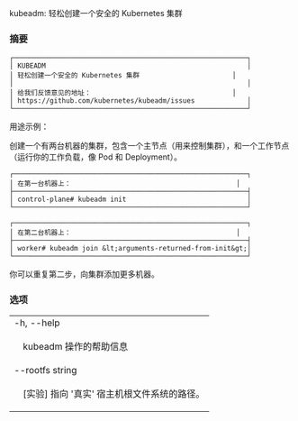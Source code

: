 


kubeadm: 轻松创建一个安全的 Kubernetes 集群
### 摘要


```
┌──────────────────────────────────────────────────────────┐
│ KUBEADM                                                  │
│ 轻松创建一个安全的 Kubernetes 集群                       │
│                                                          │
│ 给我们反馈意见的地址：                                   │
│ https://github.com/kubernetes/kubeadm/issues             │
└──────────────────────────────────────────────────────────┘
```


用途示例：


创建一个有两台机器的集群，包含一个主节点（用来控制集群），和一个工作节点（运行你的工作负载，像 Pod 和 Deployment）。


```
┌──────────────────────────────────────────────────────────┐
│ 在第一台机器上：                                         │
├──────────────────────────────────────────────────────────┤
│ control-plane# kubeadm init                              │
└──────────────────────────────────────────────────────────┘

┌──────────────────────────────────────────────────────────┐
│ 在第二台机器上：                                         │
├──────────────────────────────────────────────────────────┤
│ worker# kubeadm join &lt;arguments-returned-from-init&gt;│
└──────────────────────────────────────────────────────────┘
```

你可以重复第二步，向集群添加更多机器。


### 选项

   <table style="width: 100%; table-layout: fixed;">
<colgroup>
<col span="1" style="width: 10px;" />
<col span="1" />
</colgroup>
<tbody>

<tr>
<td colspan="2">-h, --help</td>
</tr>
<tr>
<td></td><td style="line-height: 130%; word-wrap: break-word;">
<p>kubeadm 操作的帮助信息<p>
</td>
</tr>

<tr>
<td colspan="2">--rootfs string</td>
</tr>
<tr>
<td></td><td style="line-height: 130%; word-wrap: break-word;">
<p>[实验] 指向 '真实' 宿主机根文件系统的路径。<p>
</td>
</tr>

</tbody>
</table>

